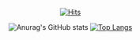<div align=center>
  
[![Hits](https://hits.seeyoufarm.com/api/count/incr/badge.svg?url=https%3A%2F%2Fgithub.com%2Fhan51361&count_bg=%23350092&title_bg=%23FD4EFD&icon=spring.svg&icon_color=%23FFFFFF&title=hits&edge_flat=false)](https://hits.seeyoufarm.com)
 
![Anurag's GitHub stats](https://github-readme-stats.vercel.app/api?username=han51361&show_icons=true&theme=radical&show_icons=true&hide=stars&include_all_commits=true&count_private=true&line_height=32)
[![Top Langs](https://github-readme-stats.vercel.app/api/top-langs/?username=han51361&hide=javascript,html,CSS&theme=radical)](https://github.com/anuraghazra/github-readme-stats)

</div>
